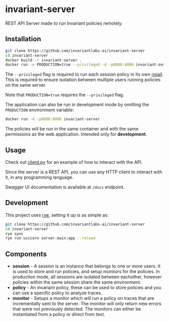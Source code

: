 # invariant-server

REST API Server made to run Invariant policies remotely.

## Installation

```bash
git clone https://github.com/invariantlabs-ai/invariant-server
cd invariant-server
docker build -t invariant-server .
docker run -e PRODUCTION=true --privileged -d -p8000:8000 invariant-server
```

The `--privileged` flag is required to run each session policy in its own [nsjail](https://nsjail.dev/). This is required to ensure isolation between multiple users running policies on the same server.

Note that `PRODUCTION=true` requires the `--privileged` flag.

The application can also be run in development mode by omitting the `PRODUCTION` environment variable:

```bash
docker run -d -p8000:8000 invariant-server
```

The policies will be run in the same container and with the same permissions as the web application. Intended only for **development**.

## Usage

Check out [client.py](client.py) for an example of how to interact with the API.

Since the server is a REST API, you can use any HTTP client to interact with it, in any programming language.

Swagger UI documentation is available at `/docs` endpoint.

## Development

This project uses [rye](https://rye.astral.sh/), setting it up is as simple as:

```bash
git clone https://github.com/invariantlabs-ai/invariant-server
cd invariant-server
rye sync
rye run uvicorn server.main:app --reload
```

## Components

- **session** - A session is an instance that belongs to one or more users. It is used to store and run policies, and setup monitors for the policies. In production mode, all sessions are isolated between eachother, however policies within the same session share the same environment.
- **policy** - An invariant policy, these can be used to store policies and you can use a specific policy to analyze traces.
- **monitor** - Setups a monitor which will run a policy on traces that are incrementally sent to the server. The monitor will only return new errors that were not previously detected. The monitors can either be instantiated from a policy or direct from text.